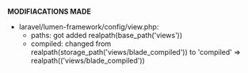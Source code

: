 **MODIFIACATIONS MADE**

* laravel/lumen-framework/config/view.php:
    * paths: got added realpath(base_path('views'))
    * compiled: changed from realpath(storage_path('views/blade_compiled')) to 'compiled' => realpath(('views/blade_compiled'))